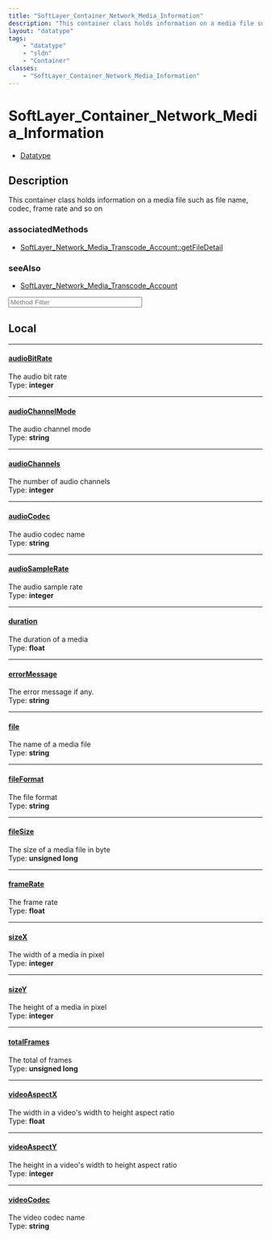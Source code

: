 ```yaml
---
title: "SoftLayer_Container_Network_Media_Information"
description: "This container class holds information on a media file such as file name, codec, frame rate and so on"
layout: "datatype"
tags:
    - "datatype"
    - "sldn"
    - "Container"
classes:
    - "SoftLayer_Container_Network_Media_Information"
---
```


# SoftLayer_Container_Network_Media_Information
<div id='service-datatype'>
    <ul id='sldn-reference-tabs'>
        <li id='datatype'> <a href='/reference/datatypes/SoftLayer_Container_Network_Media_Information' >Datatype</a></li>
    </ul>
</div>

## Description 
This container class holds information on a media file such as file name, codec, frame rate and so on 


### associatedMethods

*  [SoftLayer_Network_Media_Transcode_Account::getFileDetail](/reference/services/SoftLayer_Network_Media_Transcode_Account/getFileDetail )



### seeAlso

* [SoftLayer_Network_Media_Transcode_Account](/reference/services/SoftLayer_Network_Media_Transcode_Account )




<!-- Service Filer BEGIN -->
<div class="view-filters">
        <div class="clearfix">
            <div class="search-input-box">
                <input placeholder="Method Filter" onkeyup="titleSearch(inputId='prop-input', divId='properties', elementClass='prop-row')" 
                    type="text" id="prop-input" value="" size="30" maxlength="128" class="form-text">
            </div>
        </div>
</div>
<!-- Service Filer END -->

<div id="properties" class="content">
<div id="localProperties" class="prop-content" >

## Local
-----
[audioBitRate]: #audiobitrate
#### [audioBitRate]
The audio bit rate  
<span class="type-label">Type: </span>**integer**

-----
[audioChannelMode]: #audiochannelmode
#### [audioChannelMode]
The audio channel mode  
<span class="type-label">Type: </span>**string**

-----
[audioChannels]: #audiochannels
#### [audioChannels]
The number of audio channels  
<span class="type-label">Type: </span>**integer**

-----
[audioCodec]: #audiocodec
#### [audioCodec]
The audio codec name  
<span class="type-label">Type: </span>**string**

-----
[audioSampleRate]: #audiosamplerate
#### [audioSampleRate]
The audio sample rate  
<span class="type-label">Type: </span>**integer**

-----
[duration]: #duration
#### [duration]
The duration of a media  
<span class="type-label">Type: </span>**float**

-----
[errorMessage]: #errormessage
#### [errorMessage]
The error message if any.  
<span class="type-label">Type: </span>**string**

-----
[file]: #file
#### [file]
The name of a media file  
<span class="type-label">Type: </span>**string**

-----
[fileFormat]: #fileformat
#### [fileFormat]
The file format  
<span class="type-label">Type: </span>**string**

-----
[fileSize]: #filesize
#### [fileSize]
The size of a media file in byte  
<span class="type-label">Type: </span>**unsigned long**

-----
[frameRate]: #framerate
#### [frameRate]
The frame rate  
<span class="type-label">Type: </span>**float**

-----
[sizeX]: #sizex
#### [sizeX]
The width of a media in pixel  
<span class="type-label">Type: </span>**integer**

-----
[sizeY]: #sizey
#### [sizeY]
The height of a media in pixel  
<span class="type-label">Type: </span>**integer**

-----
[totalFrames]: #totalframes
#### [totalFrames]
The total of frames  
<span class="type-label">Type: </span>**unsigned long**

-----
[videoAspectX]: #videoaspectx
#### [videoAspectX]
The width in a video's width to height aspect ratio  
<span class="type-label">Type: </span>**float**

-----
[videoAspectY]: #videoaspecty
#### [videoAspectY]
The height in a video's width to height aspect ratio  
<span class="type-label">Type: </span>**integer**

-----
[videoCodec]: #videocodec
#### [videoCodec]
The video codec name  
<span class="type-label">Type: </span>**string**

</div>
<!-- LOCAL PROPERTY END -->

</div>


